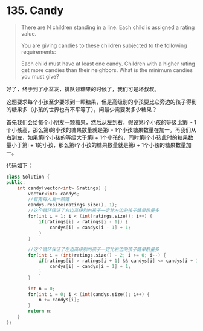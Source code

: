# 135. Candy

> There are N children standing in a line. Each child is assigned a rating value.
>
> You are giving candies to these children subjected to the following requirements:
>
> Each child must have at least one candy. Children with a higher rating get more candies than their neighbors. What is the minimum candies you must give?

好了，终于到了小盆友，排队领糖果的时候了，我们可是坏叔叔。

这题要求每个小孩至少要领到一颗糖果，但是高级别的小孩要比它旁边的孩子得到的糖果多（小孩的世界也有不平等了），问最少需要发多少糖果？

首先我们会给每个小朋友一颗糖果，然后从左到右，假设第i个小孩的等级比第i - 1个小孩高，那么第i的小孩的糖果数量就是第i - 1个小孩糖果数量在加一。再我们从右到左，如果第i个小孩的等级大于第i + 1个小孩的，同时第i个小孩此时的糖果数量小于第i + 1的小孩，那么第i个小孩的糖果数量就是第i + 1个小孩的糖果数量加一。

代码如下：

```cpp
class Solution {
public:
    int candy(vector<int> &ratings) {
        vector<int> candys;
        //首先每人发一颗糖
        candys.resize(ratings.size(), 1);
        //这个循环保证了右边高级别的孩子一定比左边的孩子糖果数量多
        for(int i = 1; i < (int)ratings.size(); i++) {
            if(ratings[i] > ratings[i - 1]) {
                candys[i] = candys[i - 1] + 1;
            }
        }

        //这个循环保证了左边高级别的孩子一定比右边的孩子糖果数量多
        for(int i = (int)ratings.size() - 2; i >= 0; i--) {
            if(ratings[i] > ratings[i + 1] && candys[i] <= candys[i + 1]) {
                candys[i] = candys[i + 1] + 1;
            }
        }

        int n = 0;
        for(int i = 0; i < (int)candys.size(); i++) {
            n += candys[i];
        }
        return n;
    }
};
```

